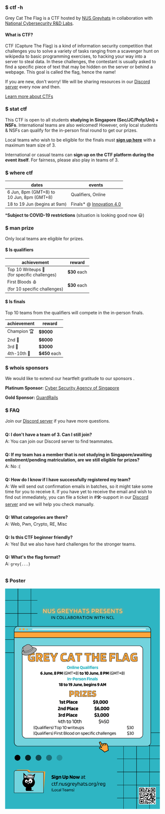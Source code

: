 ### $ ctf -h

Grey Cat The Flag is a CTF hosted by [NUS Greyhats](https://nusgreyhats.org) in collaboration with [National Cybersecurity R&D Labs](https://ncl.sg).

#### What is CTF?

CTF (Capture The Flag) is a kind of information security competition that challenges you to solve a variety of tasks ranging from a scavenger hunt on wikipedia to basic programming exercises, to hacking your way into a server to steal data. In these challenges, the contestant is usually asked to find a specific piece of text that may be hidden on the server or behind a webpage. This goal is called the flag, hence the name!

If you are new, don't worry! We will be sharing resources in our [Discord server](https://discord.gg/d9wbXEP2wN) <i style="color: #738adb" class="fab fa-discord"></i> every now and then.

[Learn more about CTFs](https://dev.to/atan/what-is-ctf-and-how-to-get-started-3f04)

### $ stat ctf

This CTF is open to all students **studying in Singapore (Sec/JC/Poly/Uni) + NSFs**. International teams are also welcomed! However, only local students & NSFs can qualify for the in-person final round to get our prizes.

Local teams who wish to be eligible for the finals must [**sign up here**](/reg) with a maximum team size of 3.

International or casual teams can **sign up on the CTF platform during the event itself**. For fairness, please also play in teams of 3.

### $ where ctf

dates | events
-- | --
6 Jun, 8pm (GMT+8) to<br/>10 Jun, 8pm (GMT+8) | Qualifiers, Online
18 to 19 Jun (begins at 9am) | Finals* @ [Innovation 4.0](https://goo.gl/maps/2v6W1HnpuAwjyQPu5)

***Subject to COVID-19 restrictions** (situation is looking good now 😃)

### $ man prize

Only local teams are eligible for prizes.

#### $ ls qualifiers

achievement | reward
-- | --
Top 10 Writeups 📝 <br/>(for specific challenges)  | **$30** each
First Bloods 🩸 <br/>(for 10 specific challenges) | **$30** each

#### $ ls finals

Top 10 teams from the qualifiers will compete in the in-person finals.

achievement | reward
-- | --
Champion 🏆 | **$9000**
2nd 🥈 | **$6000**
3rd 🥉 | **$3000**
4th-10th 🙂 | **$450** each

### $ whois sponsors

We would like to extend our heartfelt gratitude to our sponsors <i style="color: #ff0000" class="fa-solid fa-heart"></i>.

<i style="color: #E5E4E2" class="fa-solid fa-coins"></i> **Platinum Sponsor:** [Cyber Security Agency of Singapore](https://www.csa.gov.sg/)

<i style="color: #FFD700" class="fa-solid fa-coins"></i> **Gold Sponsor:** [GuardRails](https://www.guardrails.io/)

### $ FAQ

Join our [Discord server](https://discord.gg/d9wbXEP2wN) <i style="color: #738adb" class="fab fa-discord"></i> if you have more questions.

<style>
.qna {
    padding-top: 0.5rem;
    padding-bottom: 0.5rem;
}

.qna p {
    margin-top: 0.3rem;
    margin-bottom: 0.3rem;
}
</style>

<div class="qna">
<p><strong>Q: I don't have a team of 3. Can I still join?</strong></p>
<p>A: You can join our Discord server to find teammates.</p>
</div>

<div class="qna">
<p><strong>Q: If my team has a member that is not studying in Singapore/awaiting enlistment/pending matriculation, are we still eligible for prizes?</strong></p>
<p>A: No :(</p>
</div>

<div class="qna">
<p><strong>Q: How do I know if I have successfully registered my team?</strong></p>
<p>A: We will send out confirmation emails in batches, so it might take some time for you to receive it. If you have yet to receive the email and wish to find out immediately, you can file a ticket in #🛠-support in our <a href="https://discord.gg/d9wbXEP2wN">Discord server</a> and we will help you check manually.</p>
</div>

<div class="qna">
<p><strong>Q: What categories are there?</strong></p>
<p>A: Web, Pwn, Crypto, RE, Misc</p>
</div>

<div class="qna">
<p><strong>Q: Is this CTF beginner friendly?</strong></p>
<p>A: Yes! But we also have hard challenges for the stronger teams.</p>
</div>

<div class="qna">
<p><strong>Q: What's the flag format?</strong></p>
<p>A: <code>grey{...}</code></p>
</div>

### $ Poster

<div style="margin: auto">
    <img src="/poster.png"/>
</div>
